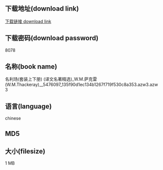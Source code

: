 ## 下载地址(download link)
[下载链接 download link](https://voluble-croquembouche-d321dc.netlify.app/?s=%E5%90%8D%E5%88%A9%E5%9C%BA%28%E5%A5%97%E8%A3%85%E4%B8%8A%E4%B8%8B%E5%86%8C%29+%28%E8%AF%91%E6%96%87%E5%90%8D%E8%91%97%E7%B2%BE%E9%80%89%29_W.M.%E8%90%A8%E5%85%8B%E9%9B%B7+%28W.M.Thackeray%29__5476097_135f90d1ec134b1267f719f530c8a353.azw3)

## 下载密码(download password)
8078

## 名称(book name)
名利场(套装上下册) (译文名著精选)_W.M.萨克雷 (W.M.Thackeray)__5476097_135f90d1ec134b1267f719f530c8a353.azw3.azw3

## 语言(language)
chinese

## MD5


## 大小(filesize)
1 MB
